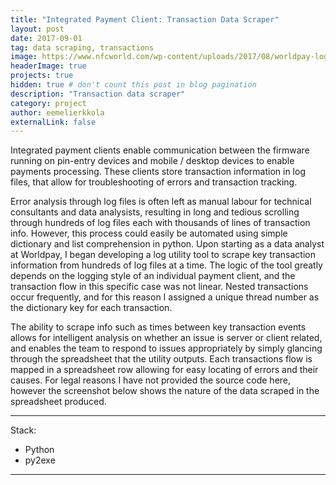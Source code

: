 ```yaml
---
title: "Integrated Payment Client: Transaction Data Scraper"
layout: post
date: 2017-09-01
tag: data scraping, transactions
image: https://www.nfcworld.com/wp-content/uploads/2017/08/worldpay-logo-200w.jpg
headerImage: true
projects: true
hidden: true # don't count this post in blog pagination
description: "Transaction data scraper"
category: project
author: eemelierkkola
externalLink: false
---
```



Integrated payment clients enable communication between the firmware running on pin-entry devices and mobile / desktop devices to enable payments processing. These clients store transaction information in log files, that allow for troubleshooting of errors and transaction tracking. 

Error analysis through log files is often left as manual labour for technical consultants and data analysists, resulting in long and tedious scrolling through hundreds of log files each with thousands of lines of transaction info. However, this process could easily be automated using simple dictionary and list comprehension in python. Upon starting as a data analyst at Worldpay, I began developing a log utility tool to scrape key transaction information from hundreds of log files at a time. The logic of the tool greatly depends on the logging style of an individual payment client, and the transaction flow in this specific case was not linear. Nested transactions occur frequently, and for this reason I assigned a unique thread number as the dictionary key for each transaction. 

The ability to scrape info such as times between key transaction events allows for intelligent analysis on whether an issue is server or client related, and enables the team to respond to issues appropriately by simply glancing through the spreadsheet that the utility outputs. Each transactions flow is mapped in a spreadsheet row allowing for easy locating of errors and their causes. For legal reasons I have not provided the source code here, however the screenshot below shows the nature of the data scraped in the spreadsheet produced.

---

Stack:

- Python
- py2exe

---

